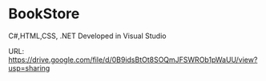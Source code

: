 # BookStore
C#,HTML,CSS, .NET
Developed in Visual Studio

URL: https://drive.google.com/file/d/0B9idsBtOt8SOQmJFSWROb1pWaUU/view?usp=sharing
